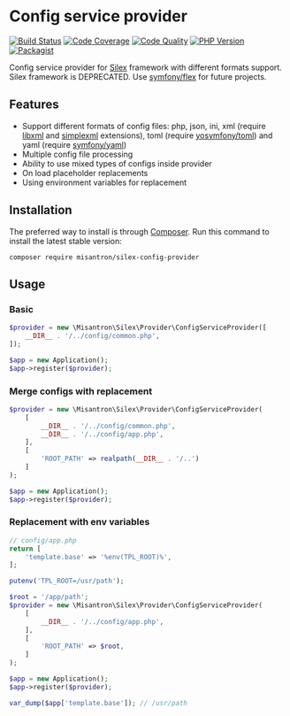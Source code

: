 # Config service provider

[![Build Status](http://img.shields.io/travis/com/misantron/silex-config-provider.svg?style=flat-square)](https://travis-ci.com/misantron/silex-config-provider)
[![Code Coverage](https://img.shields.io/scrutinizer/coverage/g/misantron/silex-config-provider.svg?style=flat-square)](https://scrutinizer-ci.com/g/misantron/silex-config-provider)
[![Code Quality](https://img.shields.io/codacy/grade/d0da1b65e553458ab7cea3758e9fd346?style=flat-square)](https://app.codacy.com/gh/misantron/silex-config-provider)
[![PHP Version](https://img.shields.io/packagist/php-v/misantron/silex-config-provider.svg?style=flat-square)](https://github.com/misantron/silex-config-provider)
[![Packagist](https://img.shields.io/packagist/v/misantron/silex-config-provider.svg?style=flat-square)](https://packagist.org/packages/misantron/silex-config-provider)

Config service provider for [Silex](http://silex.sensiolabs.org) framework with different formats support.  
Silex framework is DEPRECATED. Use [symfony/flex](https://github.com/symfony/flex) for future projects.

## Features

-  Support different formats of config files: php, json, ini, xml (require [libxml](https://www.php.net/manual/en/book.libxml.php) and [simplexml](https://www.php.net/manual/en/book.simplexml.php) extensions), toml (require [yosymfony/toml](https://github.com/yosymfony/toml)) and yaml (require [symfony/yaml](https://github.com/symfony/yaml))
-  Multiple config file processing
-  Ability to use mixed types of configs inside provider
-  On load placeholder replacements
-  Using environment variables for replacement

## Installation

The preferred way to install is through [Composer](https://getcomposer.org).
Run this command to install the latest stable version:

```shell
composer require misantron/silex-config-provider
```

## Usage

### Basic

```php
$provider = new \Misantron\Silex\Provider\ConfigServiceProvider([
    __DIR__ . '/../config/common.php',
]);

$app = new Application();
$app->register($provider);
```

### Merge configs with replacement

```php
$provider = new \Misantron\Silex\Provider\ConfigServiceProvider(
    [
        __DIR__ . '/../config/common.php',
        __DIR__ . '/../config/app.php',
    ],
    [
        'ROOT_PATH' => realpath(__DIR__ . '/..')
    ]
);

$app = new Application();
$app->register($provider);
```

### Replacement with env variables

```php
// config/app.php
return [
    'template.base' => '%env(TPL_ROOT)%',
];
```

```php
putenv('TPL_ROOT=/usr/path');

$root = '/app/path';
$provider = new \Misantron\Silex\Provider\ConfigServiceProvider(
    [
        __DIR__ . '/../config/app.php',
    ],
    [
        'ROOT_PATH' => $root,
    ]
);

$app = new Application();
$app->register($provider);

var_dump($app['template.base']); // /usr/path
```

